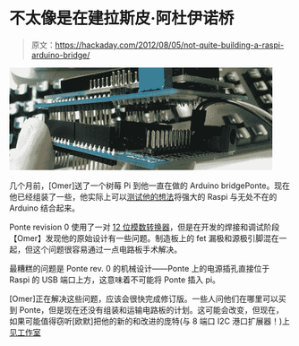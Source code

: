 # 不太像是在建拉斯皮·阿杜伊诺桥

> 原文：<https://hackaday.com/2012/08/05/not-quite-building-a-raspi-arduino-bridge/>

[![](img/634c105e43a5a3059e0f2c2065a7a188.png "ponte")](http://hackaday.com/wp-content/uploads/2012/08/ponte.jpeg)

几个月前，[Omer]送了一个树莓 Pi 到他一直在做的 Arduino bridgePonte。现在他已经组装了一些，他实际上可以[测试他的想法](http://omer.me/2012/07/ponte-revision-0/)将强大的 Raspi 与无处不在的 Arduino 结合起来。

Ponte revision 0 使用了一对 [12 位模数转换器](http://www.ti.com/product/ads1014)，但是在开发的焊接和调试阶段【Omer】发现他的原始设计有一些问题。制造板上的 fet 漏极和源极引脚混在一起，但这个问题很容易通过一点电路板手术解决。

最糟糕的问题是 Ponte rev. 0 的机械设计——Ponte 上的电源插孔直接位于 Raspi 的 USB 端口上方，这意味着不可能将 Ponte 插入 pi。

[Omer]正在解决这些问题，应该会很快完成修订版。一些人问他们在哪里可以买到 Ponte，但是现在还没有组装和运输电路板的计划。这可能会改变，但现在，如果可能值得窃听[欧默]把他的新的和改进的庞特(与 8 端口 I2C 港口扩展器！)上[见工作室](http://www.seeedstudio.com/depot/)